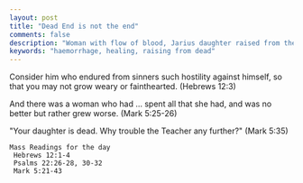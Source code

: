 ```yaml
---
layout: post
title: "Dead End is not the end"
comments: false
description: "Woman with flow of blood, Jarius daughter raised from the dead"
keywords: "haemorrhage, healing, raising from dead"
---
```




Consider him who endured from sinners such hostility against himself, so that you may not grow weary or fainthearted. (Hebrews 12:3)

And there was a woman who had … spent all that she had, and was no better but rather grew worse. (Mark 5:25-26)

"Your daughter is dead. Why trouble the Teacher any further?" (Mark 5:35)


```
Mass Readings for the day
 Hebrews 12:1-4
 Psalms 22:26-28, 30-32
 Mark 5:21-43
```
